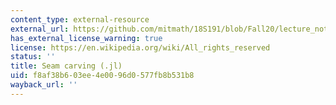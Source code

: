 ```yaml
---
content_type: external-resource
external_url: https://github.com/mitmath/18S191/blob/Fall20/lecture_notebooks/week2/01-seam_carving.jl
has_external_license_warning: true
license: https://en.wikipedia.org/wiki/All_rights_reserved
status: ''
title: Seam carving (.jl)
uid: f8af38b6-03ee-4e00-96d0-577fb8b531b8
wayback_url: ''
---
```

